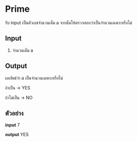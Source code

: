 # Prime

รับ input เป็นตัวเลขจำนวนเต็ม a
จากนั้นให้ตรวจสอบว่าเป็นจำนวนเฉพาะหรือไม่

## Input
1. จำนวนเต็ม a

## Output
ผลลัพธ์ว่า a เป็นจำนวนเฉพาะหรือไม่

ถ้าเป็น -> YES

ถ้าไม่เป็น -> NO

## ตัวอย่าง
**input**
7

**output**
YES